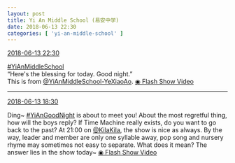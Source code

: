 ```yaml
---
layout: post
title: Yi An Middle School (易安中学)
date: 2018-06-13 22:30
categories: [ 'yi-an-middle-school' ]
---
```


<div class="weibo-info">
  <a href="https://weibo.com/6074218720/GldLez6I8">2018-06-13 22:30</a>
</div>

[#YiAnMiddleSchool](https://weibo.com/p/100808e5c67e0668537d4caddefd946dcff208/super_index)  
“Here's the blessing for today. Good night.”  
This is from [@YiAnMiddleSchool-YeXiaoAo](https://weibo.com/u/6340485168). [◉ Flash Show Video](https://weibo.com/tv/v/GldLez6I8?fid=1034:ff5015b20d1b364e356730de23bcac43)

<!-- more -->

---

<div class="weibo-info">
  <a href="https://weibo.com/6074218720/GlcbP311w">2018-06-13 18:30</a>
</div>

Ding~ [#YiAnGoodNight](https://weibo.com/p/10080892b104a59bff303ca883e7931b5b916e/super_index) is about to meet you! About the most regretful thing, how will the boys reply? If Time Machine really exists, do you want to go back to the past? At 21:00 on [@KilaKila](https://weibo.com/u/5990184179), the show is nice as always. By the way, leader and member are only one syllable away, pop song and nursery rhyme may sometimes not easy to separate. What does it mean? The answer lies in the show today~ [◉ Flash Show Video](https://weibo.com/tv/v/GlcbP311w?fid=1034:72bf410875fdb3f535feb0fa1bf7beb1)
